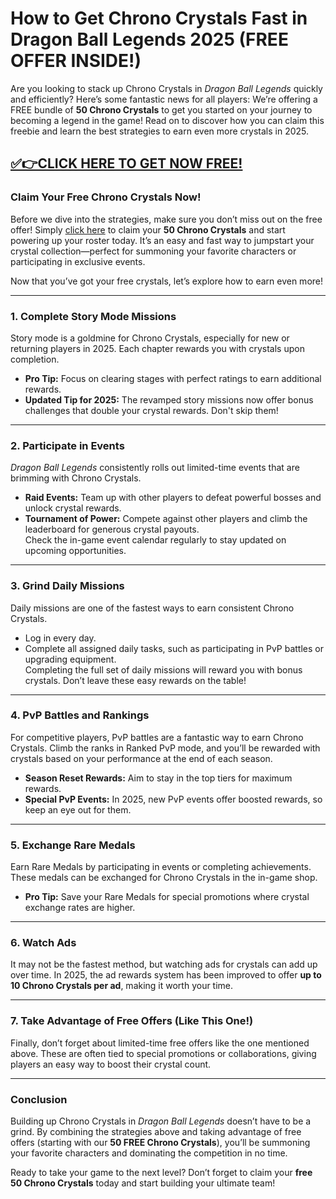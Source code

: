 # **How to Get Chrono Crystals Fast in Dragon Ball Legends 2025 (FREE OFFER INSIDE!)**

Are you looking to stack up Chrono Crystals in *Dragon Ball Legends* quickly and efficiently? Here’s some fantastic news for all players: We’re offering a FREE bundle of **50 Chrono Crystals** to get you started on your journey to becoming a legend in the game! Read on to discover how you can claim this freebie and learn the best strategies to earn even more crystals in 2025.

## [✅👉CLICK HERE TO GET NOW FREE!](https://besteventtoday.com/Dragon/Ball)

### Claim Your Free Chrono Crystals Now!
Before we dive into the strategies, make sure you don’t miss out on the free offer! Simply [click here](#) to claim your **50 Chrono Crystals** and start powering up your roster today. It’s an easy and fast way to jumpstart your crystal collection—perfect for summoning your favorite characters or participating in exclusive events.  

Now that you’ve got your free crystals, let’s explore how to earn even more!

---

### 1. **Complete Story Mode Missions**
Story mode is a goldmine for Chrono Crystals, especially for new or returning players in 2025. Each chapter rewards you with crystals upon completion.  
- **Pro Tip:** Focus on clearing stages with perfect ratings to earn additional rewards.  
- **Updated Tip for 2025:** The revamped story missions now offer bonus challenges that double your crystal rewards. Don't skip them!  

---

### 2. **Participate in Events**
*Dragon Ball Legends* consistently rolls out limited-time events that are brimming with Chrono Crystals.  
- **Raid Events:** Team up with other players to defeat powerful bosses and unlock crystal rewards.  
- **Tournament of Power:** Compete against other players and climb the leaderboard for generous crystal payouts.  
Check the in-game event calendar regularly to stay updated on upcoming opportunities.  

---

### 3. **Grind Daily Missions**
Daily missions are one of the fastest ways to earn consistent Chrono Crystals.  
- Log in every day.  
- Complete all assigned daily tasks, such as participating in PvP battles or upgrading equipment.  
Completing the full set of daily missions will reward you with bonus crystals. Don’t leave these easy rewards on the table!  

---

### 4. **PvP Battles and Rankings**
For competitive players, PvP battles are a fantastic way to earn Chrono Crystals. Climb the ranks in Ranked PvP mode, and you’ll be rewarded with crystals based on your performance at the end of each season.  
- **Season Reset Rewards:** Aim to stay in the top tiers for maximum rewards.  
- **Special PvP Events:** In 2025, new PvP events offer boosted rewards, so keep an eye out for them.  

---

### 5. **Exchange Rare Medals**
Earn Rare Medals by participating in events or completing achievements. These medals can be exchanged for Chrono Crystals in the in-game shop.  
- **Pro Tip:** Save your Rare Medals for special promotions where crystal exchange rates are higher.  

---

### 6. **Watch Ads**
It may not be the fastest method, but watching ads for crystals can add up over time. In 2025, the ad rewards system has been improved to offer **up to 10 Chrono Crystals per ad**, making it worth your time.  

---

### 7. **Take Advantage of Free Offers (Like This One!)**
Finally, don’t forget about limited-time free offers like the one mentioned above. These are often tied to special promotions or collaborations, giving players an easy way to boost their crystal count.  

---

### Conclusion  
Building up Chrono Crystals in *Dragon Ball Legends* doesn’t have to be a grind. By combining the strategies above and taking advantage of free offers (starting with our **50 FREE Chrono Crystals**), you’ll be summoning your favorite characters and dominating the competition in no time.  

Ready to take your game to the next level? Don’t forget to claim your **free 50 Chrono Crystals** today and start building your ultimate team! 
